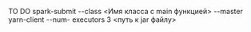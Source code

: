 TO DO
spark-submit --class <Имя класса с main функцией> --master yarn-client --num-
executors 3 <путь к jar файлу>
